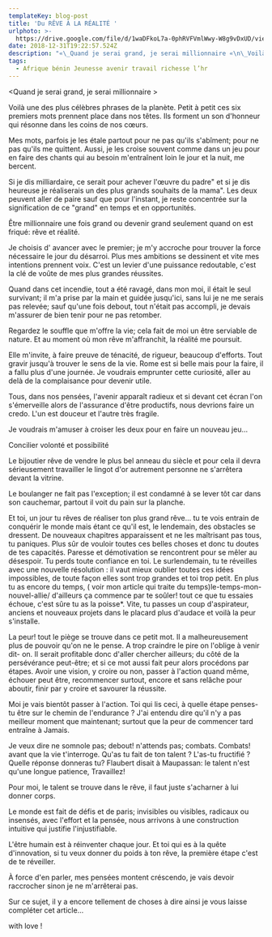 ```yaml
---
templateKey: blog-post
title: 'Du RÊVE À LA RÉALITÉ '
urlphoto: >-
  https://drive.google.com/file/d/1waDFkoL7a-0phRVFVmlWwy-W8g9vDxUD/view?usp=sharing
date: 2018-12-31T19:22:57.524Z
description: "«\_Quand je serai grand, je serai millionnaire «\n\_Voilà une des plus célèbres phrases de la planète. Petit à petit ces six premiers mots prennent place dans nos têtes. Ils forment un son d'honneur qui résonne dans les coins de nos cœurs.Mes mots, parfois je les étale partout pour ne pas qu'ils s'abîment; pour ne pas qu'ils me quittent. Aussi, je les croise souvent comme dans un jeu pour en faire des chants qui au besoin m'entraînent loin le jour et la nuit, me bercent.Si je dis milliardaire, ce serait pour achever l'œuvre du padre\" et si je dis heureuse je réaliserais un des plus grands souhaits de la mama\". Les deux peuvent aller de paire sauf que pour l'instant, je reste concentrée sur la signification de ce \"grand\" en temps et en opportunités."
tags:
  - Afrique bénin Jeunesse avenir travail richesse l’hr
---
```

<Quand je serai grand, je serai millionnaire >



Voilà une des plus célèbres phrases de la planète. Petit à petit ces six premiers mots prennent place dans nos têtes. Ils forment un son d'honneur qui résonne dans les coins de nos cœurs.



Mes mots, parfois je les étale partout pour ne pas qu'ils s'abîment; pour ne pas qu'ils me quittent. Aussi, je les croise souvent comme dans un jeu pour en faire des chants qui au besoin m'entraînent loin le jour et la nuit, me bercent.



Si je dis milliardaire, ce serait pour achever l'œuvre du padre" et si je dis heureuse je réaliserais un des plus grands souhaits de la mama". Les deux peuvent aller de paire sauf que pour l'instant, je reste concentrée sur la signification de ce "grand" en temps et en opportunités.



Être millionnaire une fois grand ou devenir grand seulement quand on est friqué: rêve et réalité.



Je choisis d' avancer avec le premier; je m'y accroche pour trouver la force nécessaire le jour du désarroi. Plus mes ambitions se dessinent et vite mes intentions prennent voix. C'est un levier d'une puissance redoutable, c'est la clé de voûte de mes plus grandes réussites.



Quand dans cet incendie, tout a été ravagé, dans mon moi, il était le seul survivant; il m'a prise par la main et guidée jusqu'ici, sans lui je ne me serais pas relevée; sauf qu'une fois debout, tout n'était pas accompli, je devais m'assurer de bien tenir pour ne pas retomber.



Regardez le souffle que m'offre la vie; cela fait de moi un être serviable de nature. Et au moment où mon rêve m'affranchit, la réalité me poursuit.



Elle m'invite, à faire preuve de ténacité, de rigueur, beaucoup d'efforts. Tout gravir jusqu'à trouver le sens de la vie. Rome est si belle mais pour la faire, il a fallu plus d'une journée. Je voudrais emprunter cette curiosité, aller au delà de la complaisance pour devenir utile.



Tous, dans nos pensées, l'avenir apparaît radieux et si devant cet écran l'on s'émerveille alors de l'assurance d'être productifs, nous devrions faire un credo. L'un est douceur et l'autre très fragile.



Je voudrais m'amuser à croiser les deux pour en faire un nouveau jeu...



Concilier volonté et possibilité



Le bijoutier rêve de vendre le plus bel anneau du siècle et pour cela il devra sérieusement travailler le lingot d'or autrement personne ne s'arrêtera devant la vitrine.



Le boulanger ne fait pas l'exception; il est condamné à se lever tôt car dans son cauchemar, partout il voit du pain sur la planche.



Et toi, un jour tu rêves de réaliser ton plus grand rêve... tu te vois entrain de conquérir le monde mais étant ce qu'il est, le lendemain, des obstacles se dressent. De nouveaux chapitres apparaissent et ne les maîtrisant pas tous, tu paniques. Plus sûr de vouloir toutes ces belles choses et donc tu doutes de tes capacités. Paresse et démotivation se rencontrent pour se mêler au désespoir. Tu perds toute confiance en toi. Le surlendemain, tu te réveilles avec une nouvelle résolution : il vaut mieux oublier toutes ces idées impossibles, de toute façon elles sont trop grandes et toi trop petit. En plus tu as encore du temps, ( voir mon article qui traite du temps)le-temps-mon-nouvel-allie/ d'ailleurs ça commence par te soûler! tout ce que tu essaies échoue, c'est sûre tu as la poisse*. Vite, tu passes un coup d'aspirateur, anciens et nouveaux projets dans le placard plus d'audace et voilà la peur s'installe.



La peur! tout le piège se trouve dans ce petit mot. Il a malheureusement plus de pouvoir qu'on ne le pense. A trop craindre le pire on l'oblige à venir dit- on. Il serait profitable donc d'aller chercher ailleurs; du côté de la persévérance peut-être; et si ce mot aussi fait peur alors procédons par étapes. Avoir une vision, y croire ou non, passer à l'action quand même, échouer peut être, recommencer surtout, encore et sans relâche pour aboutir, finir par y croire et savourer la réussite.



Moi je vais bientôt passer à l'action. Toi qui lis ceci, à quelle étape penses-tu être sur le chemin de l'endurance ? J'ai entendu dire qu'il n'y a pas meilleur moment que maintenant; surtout que la peur de commencer tard entraîne à Jamais.



Je veux dire ne somnole pas; debout! n'attends pas; combats. Combats! avant que la vie t'interroge. Qu'as tu fait de ton talent ? L'as-tu fructifié ? Quelle réponse donneras tu? Flaubert disait à Maupassan: le talent n'est qu'une longue patience, Travaillez!



Pour moi, le talent se trouve dans le rêve, il faut juste s'acharner à lui donner corps.



Le monde est fait de défis et de paris; invisibles ou visibles, radicaux ou insensés, avec l'effort et la pensée, nous arrivons à une construction intuitive qui justifie l'injustifiable.



L'être humain est à réinventer chaque jour. Et toi qui es à la quête d'innovation, si tu veux donner du poids à ton rêve, la première étape c'est de te réveiller.



À force d'en parler, mes pensées montent créscendo, je vais devoir raccrocher sinon je ne m'arrêterai pas.



Sur ce sujet, il y a encore tellement de choses à dire ainsi je vous laisse compléter cet article...



with love !

